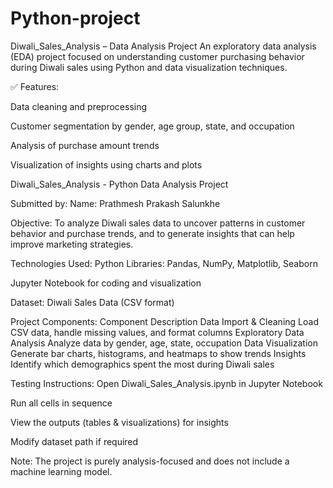 # Python-project

Diwali_Sales_Analysis – Data Analysis Project
An exploratory data analysis (EDA) project focused on understanding customer purchasing behavior during Diwali sales using Python and data visualization techniques.

✅ Features:

Data cleaning and preprocessing

Customer segmentation by gender, age group, state, and occupation

Analysis of purchase amount trends

Visualization of insights using charts and plots

Diwali_Sales_Analysis - Python Data Analysis Project

Submitted by:
Name: Prathmesh Prakash Salunkhe

Objective:
To analyze Diwali sales data to uncover patterns in customer behavior and purchase trends, and to generate insights that can help improve marketing strategies.

Technologies Used:
Python Libraries: Pandas, NumPy, Matplotlib, Seaborn

Jupyter Notebook for coding and visualization

Dataset: Diwali Sales Data (CSV format)

Project Components:
Component	Description
Data Import & Cleaning	Load CSV data, handle missing values, and format columns
Exploratory Data Analysis	Analyze data by gender, age, state, occupation
Data Visualization	Generate bar charts, histograms, and heatmaps to show trends
Insights	Identify which demographics spent the most during Diwali sales

Testing Instructions:
Open Diwali_Sales_Analysis.ipynb in Jupyter Notebook

Run all cells in sequence

View the outputs (tables & visualizations) for insights

Modify dataset path if required

Note:
The project is purely analysis-focused and does not include a machine learning model.


